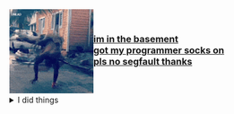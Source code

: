 <img align="left" width="150" height="150" src="src/speedy_smol.gif">
<h3>
<a href="https://woefulwolf.github.io/">
<br>
im in the basement <br>
got my programmer socks on <br>
pls no segfault thanks <br>
</a>
</h3>
<br>
<br>
<details closed>
<summary>I did things</summary>
[![Top Langs](https://github-readme-stats.vercel.app/api/top-langs/?username=woefulwolf)]
</details>
<!--
**WoefulWolf/woefulwolf** is a ✨ _special_ ✨ repository because its `README.md` (this file) appears on your GitHub profile.
-->
